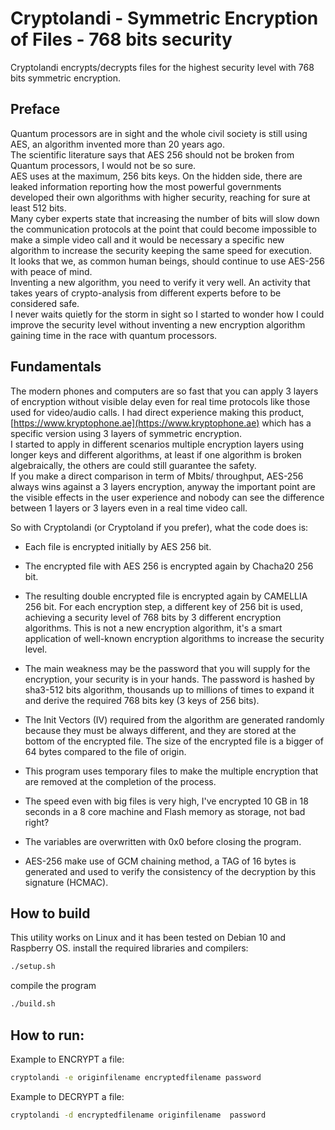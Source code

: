 # Cryptolandi - Symmetric Encryption of Files - 768 bits security

Cryptolandi encrypts/decrypts files for the highest security level with 768 bits symmetric encryption.  

## Preface
Quantum processors are in sight and the whole civil society is still using AES, an algorithm invented more than 20 years ago.  
The scientific literature says that AES 256 should not be broken from Quantum processors, I would not be so sure.  
AES uses at the maximum, 256 bits keys. On the hidden side, there are leaked information reporting how the most powerful governments developed their own algorithms with higher security, reaching for sure at least 512 bits.  
Many cyber experts state that increasing the number of bits will slow down the communication protocols at the point that could become impossible to make a simple video call and it would be necessary a specific new algorithm to increase the security keeping the same speed for execution.  
It looks that we, as common human beings, should continue to use AES-256 with peace of mind.   
Inventing a new algorithm, you need to verify it very well. An activity that takes years of crypto-analysis from different experts before to be considered safe.  
I never waits quietly for the storm in sight so I started to wonder how I could improve the security level without inventing a new encryption algorithm gaining time in the race with quantum processors.  

## Fundamentals

The modern phones and computers are so fast that you can apply 3 layers of encryption without visible delay even for real time protocols like those used for video/audio calls. 
I had direct experience making this product, [https://www.kryptophone.ae](https://www.kryptophone.ae) which has a specific version using 3 layers of symmetric encryption.  
I started to apply in different scenarios multiple encryption layers using longer keys and different algorithms, at least if one algorithm is broken algebraically, the others are could still guarantee the safety.  
If you make a direct comparison in term of Mbits/ throughput, AES-256 always wins against a 3 layers encryption, anyway the important point are the visible effects in the user experience and nobody can see the difference between 1 layers or 3 layers even in a real time video call.  

So with Cryptolandi (or Cryptoland if you prefer), what the code does is:

- Each file is encrypted initially by AES 256 bit.
- The encrypted file with AES 256 is encrypted again by Chacha20 256 bit.
- The resulting double encrypted file is encrypted again by CAMELLIA 256 bit.
For each encryption step, a different key of 256 bit is used, achieving a security level of 768 bits by 3 different encryption algorithms.
This is not a new encryption algorithm, it's a smart application of well-known encryption algorithms to increase the security level.

- The main weakness may be the password that you will supply for the encryption, your security is in your hands.  The password is hashed by sha3-512 bits algorithm, thousands up to millions of times to expand it and derive the required 768 bits key (3 keys of 256 bits).
- The Init Vectors (IV) required from the algorithm are generated randomly because they must be always different, and they are stored at the bottom of the encrypted file. The size of the encrypted file is a bigger of 64 bytes compared to the file of origin.  
- This program uses temporary files to make the multiple encryption that are removed at the completion of the process.
- The speed even with big files is very high, I've encrypted 10 GB in 18 seconds in a 8 core machine and Flash memory as storage, not bad right?
- The variables are overwritten with 0x0 before closing the program.
- AES-256 make use of GCM chaining method, a TAG of 16 bytes is generated and used to verify the consistency of the decryption by this signature (HCMAC).  

## How to build
This utility works on Linux and it has been tested on Debian 10 and Raspberry OS.
install the required libraries and compilers:
```bash 
./setup.sh
```  
compile the program
```bash
./build.sh
```  
## How to run:
Example to ENCRYPT a file: 
```bash
cryptolandi -e originfilename encryptedfilename password
```  

Example to DECRYPT a file: 

```bash
cryptolandi -d encryptedfilename originfilename  password
```  




